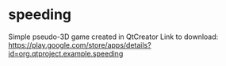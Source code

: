 # speeding
Simple pseudo-3D game created in QtCreator
Link to download:
https://play.google.com/store/apps/details?id=org.qtproject.example.speeding
